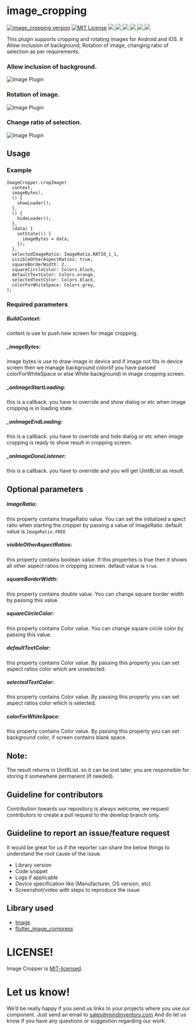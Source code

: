 # image_cropping


<a href="https://pub.dev/packages/image_cropping"><img src="https://img.shields.io/pub/v/image_cropping.svg?label=image_cropping" alt="image_cropping version"></a>
<a href="https://opensource.org/licenses/MIT"><img src="https://img.shields.io/badge/license-MIT-purple.svg" alt="MIT License"></a>
<a href="https://developer.android.com" style="pointer-events: stroke;" target="_blank">
<img src="https://img.shields.io/badge/platform-android-blue">
</a>
<a href="https://developer.apple.com/ios/" style="pointer-events: stroke;" target="_blank">
<img src="https://img.shields.io/badge/platform-iOS-blue">
</a>
<a href="" style="pointer-events: stroke;" target="_blank">
<img src="https://img.shields.io/badge/platform-Linux-blue">
</a>
<a href="" style="pointer-events: stroke;" target="_blank">
<img src="https://img.shields.io/badge/platform-Mac-blue">
</a>
<a href="" style="pointer-events: stroke;" target="_blank">
<img src="https://img.shields.io/badge/platform-web-blue">
</a>
<a href="" style="pointer-events: stroke;" target="_blank">
<img src="https://img.shields.io/badge/platform-Windows-blue">
</a>

This plugin supports cropping and rotating images for Android and iOS. It Allow inclusion of background, Rotation of image, changing ratio of selection as per  requirements.


### Allow inclusion of background.
![Image Plugin](https://github.com/Mindinventory/image_cropping/blob/master/assets/image_plugin_1.gif)

### Rotation of image.
![Image Plugin](https://github.com/Mindinventory/image_cropping/blob/master/assets/image_plugin_2.gif)

### Change ratio of selection.
![Image Plugin](https://github.com/Mindinventory/image_cropping/blob/master/assets/image_plugin_3.gif)


## Usage

### Example
    ImageCropper.cropImage(
      context,
      imageBytes!,
      () {
        showLoader();
      },
      () {
        hideLoader();
      },
      (data) {
        setState(() {
          imageBytes = data;
        });
      },
      selectedImageRatio: ImageRatio.RATIO_1_1,
      visibleOtherAspectRatios: true,
      squareBorderWidth: 2,
      squareCircleColor: Colors.black,
      defaultTextColor: Colors.orange,
      selectedTextColor: Colors.black,
      colorForWhiteSpace: Colors.grey,
    );

### Required parameters

##### BuildContext:
context is use to push new screen for image cropping.

##### _imageBytes:
image bytes is use to draw image in device and if image not fits in device screen then we manage background color(if you have passed colorForWhiteSpace or else White background) in image cropping screen.

##### _onImageStartLoading:
this is a callback. you have to override and show dialog or etc when image cropping is in loading state.

##### _onImageEndLoading:
this is a callback. you have to override and hide dialog or etc when image cropping is ready to show result in cropping screen.

##### _onImageDoneListener:
this is a callback. you have to override and you will get Uint8List as result.

## Optional parameters

##### ImageRatio:
this property contains ImageRatio value. You can set the initialized a  spect ratio when starting the cropper by passing a value of ImageRatio. default value is `ImageRatio.FREE`

##### visibleOtherAspectRatios:
this property contains boolean value. If this properties is true then it shows all other aspect ratios in cropping screen. default value is `true`.

##### squareBorderWidth:
this property contains double value. You can change square border width by passing this value.

##### squareCircleColor:
this property contains Color value. You can change square circle color by passing this value.

#####  defaultTextColor:
this property contains Color value. By passing this property you can set aspect ratios color which are unselected.

##### selectedTextColor:
this property contains Color value. By passing this property you can set aspect ratios color which is selected.

##### colorForWhiteSpace:
this property contains Color value. By passing this property you can set background color, if screen contains blank space.


## Note:
The result returns in Uint8List. so it can be lost later, you are responsible for storing it somewhere permanent (if needed).

## Guideline for contributors
Contribution towards our repository is always welcome, we request contributors to create a pull request to the develop branch only.

## Guideline to report an issue/feature request
It would be great for us if the reporter can share the below things to understand the root cause of the issue.
- Library version
- Code snippet
- Logs if applicable
- Device specification like (Manufacturer, OS version, etc)
- Screenshot/video with steps to reproduce the issue

## Library used
- [Image](https://pub.dev/packages/image "Image")
- [flutter_image_compress](https://pub.dev/packages/flutter_image_compress "flutter_image_compress")

# LICENSE!
Image Cropper is [MIT-licensed](https://github.com/Mindinventory/image_cropping/blob/master/LICENSE "MIT-licensed").

# Let us know!
We’d be really happy if you send us links to your projects where you use our component. Just send an email to sales@mindinventory.com And do let us know if you have any questions or suggestion regarding our work.
